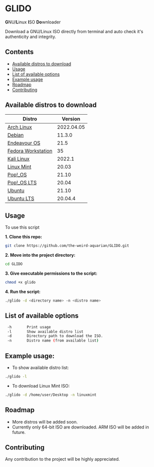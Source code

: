# GLIDO
**G**NU/**L**inux **I**SO **Do**wnloader

Download a GNU/Linux ISO directly from terminal and auto check it's authenticity and integrity.



## Contents
- [Available distros to download](#available-distros-to-download)
- [Usage](#usage)
- [List of available options](#list-of-available-options)
- [Example usage](#example-usage)
- [Roadmap](#roadmap)
- [Contributing](#contributing)



## Available distros to download

**Distro** | **Version**
--- | ---
[Arch Linux](https://archlinux.org/) | 2022.04.05
[Debian](https://www.debian.org/) | 11.3.0
[Endeavour OS](https://endeavouros.com/) | 21.5
[Fedora Workstation](https://getfedora.org/) | 35
[Kali Linux](https://www.kali.org/) | 2022.1
[Linux Mint](https://linuxmint.com/) | 20.03
[Pop!_OS](https://pop.system76.com/) | 21.10
[Pop!_OS LTS](https://pop.system76.com/) | 20.04
[Ubuntu](https://ubuntu.com/) | 21.10
[Ubuntu LTS](https://ubuntu.com/) | 20.04.4



## Usage
To use this script

**1. Clone this repo:**
```sh
git clone https://github.com/the-weird-aquarian/GLIDO.git
```

**2. Move into the project directory:**
```sh
cd GLIDO
```

**3. Give executable permissions to the script:**
```sh
chmod +x glido
```

**4. Run the script:**
```sh
./glido -d <directory name> -n <distro name>
```



## List of available options
```sh
 -h       Print usage
 -l       Show available distro list
 -d       Directory path to download the ISO.
 -n       Distro name (from available list)
```



## Example usage:
- To show available distro list:
```sh
./glido -l
```
- To download Linux Mint ISO:
```sh
./glido -d /home/user/Desktop -n linuxmint
```



## Roadmap
- More distros will be added soon.
- Currently only 64-bit ISO are downloaded. ARM ISO will be added in future.



## Contributing
Any contribution to the project will be highly appreciated.
